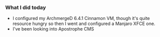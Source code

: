 ### What I did today
- I configured my ArchmergeD 6.4.1 Cinnamon VM, though it's quite resource hungry so then I went and configured a Manjaro XFCE one.
- I've been looking into Apostrophe CMS
